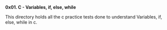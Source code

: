 **0x01. C - Variables, if, else, while**

This directory holds all the c practice tests done to understand Variables, if, else, while in c.
